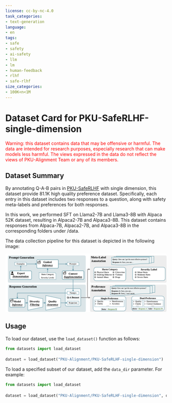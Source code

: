 ```yaml
---
license: cc-by-nc-4.0
task_categories:
- text-generation
language:
- en
tags:
- safe
- safety
- ai-safety
- llm
- lm
- human-feedback
- rlhf
- safe-rlhf
size_categories:
- 100K<n<1M
---
```


# Dataset Card for PKU-SafeRLHF-single-dimension

<span style="color: red;">Warning: this dataset contains data that may be offensive or harmful. The data are intended for research purposes, especially research that can make models less harmful. The views expressed in the data do not reflect the views of PKU-Alignment Team or any of its members. </span>

## Dataset Summary
By annotating Q-A-B pairs in [PKU-SafeRLHF](https://huggingface.co/datasets/PKU-Alignment/PKU-SafeRLHF) with single dimension, this dataset provide 81.1K high quality preference dataset. Specifically, each entry in this dataset includes two responses to a question, along with safety meta-labels and preferences for both responses.

In this work, we performed SFT on Llama2-7B and Llama3-8B with Alpaca 52K dataset, resulting in Alpaca2-7B and Alpaca3-8B. This dataset contains responses from Alpaca-7B, Alpaca2-7B, and Alpaca3-8B in the corresponding folders under /data.

The data collection pipeline for this dataset is depicted in the following image:

![Data Collection Pipeline](data-collection-pipeline.png)

## Usage

To load our dataset, use the `load_dataset()` function as follows:

```python
from datasets import load_dataset

dataset = load_dataset("PKU-Alignment/PKU-SafeRLHF-single-dimension")
```

To load a specified subset of our dataset, add the `data_dir` parameter. For example:

```python
from datasets import load_dataset

dataset = load_dataset("PKU-Alignment/PKU-SafeRLHF-single-dimension", data_dir='data/Alpaca-7B')
```
